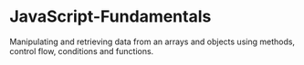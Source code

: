 # JavaScript-Fundamentals

Manipulating and retrieving data from an arrays and objects using methods, control flow, conditions and functions.

